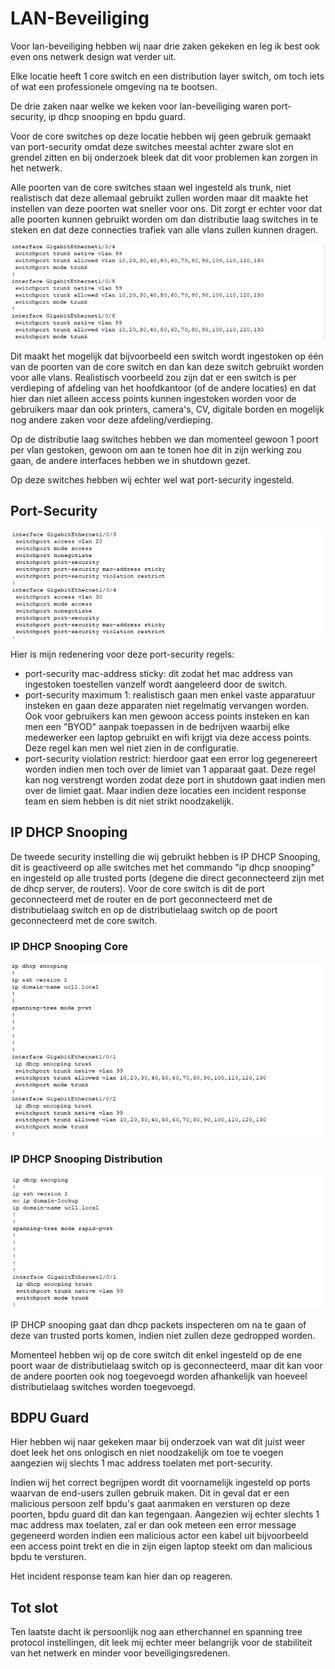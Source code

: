 # LAN-Beveiliging

Voor lan-beveiliging hebben wij naar drie zaken gekeken en leg ik best ook even ons netwerk design wat verder uit.

Elke locatie heeft 1 core switch en een distribution layer switch, om toch iets of wat een professionele omgeving na te bootsen.

De drie zaken naar welke we keken voor lan-beveiliging waren port-security, ip dhcp snooping en bpdu guard.

Voor de core switches op deze locatie hebben wij geen gebruik gemaakt van port-security omdat deze switches meestal achter zware slot en grendel zitten en bij onderzoek bleek dat dit voor problemen kan zorgen in het netwerk.

Alle poorten van de core switches staan wel ingesteld als trunk, niet realistisch dat deze allemaal gebruikt zullen worden maar dit maakte het instellen van deze poorten wat sneller voor ons. Dit zorgt er echter voor dat alle poorten kunnen gebruikt worden om dan distributie laag switches in te steken en dat deze connecties trafiek van alle vlans zullen kunnen dragen.

![Trunk Ports on Core Switch](trunkportscoreswitchhq.png)


Dit maakt het mogelijk dat bijvoorbeeld een switch wordt ingestoken op één van de poorten van de core switch en dan kan deze switch gebruikt worden voor alle vlans. Realistisch voorbeeld zou zijn dat er een switch is per verdieping of afdeling van het hoofdkantoor (of de andere locaties) en dat hier dan niet alleen access points kunnen ingestoken worden voor de gebruikers maar dan ook printers, camera's, CV, digitale borden en mogelijk nog andere zaken voor deze afdeling/verdieping.

Op de distributie laag switches hebben we dan momenteel gewoon 1 poort per vlan gestoken, gewoon om aan te tonen hoe dit in zijn werking zou gaan, de andere interfaces hebben we in shutdown gezet.

Op deze switches hebben wij echter wel wat port-security ingesteld.

## Port-Security

![Port Security HQ](portsecurityhq.png)

Hier is mijn redenering voor deze port-security regels:
- port-security mac-address sticky: dit zodat het mac address van ingestoken toestellen vanzelf wordt aangeleerd door de switch.
- port-security maximum 1: realistisch gaan men enkel vaste apparatuur insteken en gaan deze apparaten niet regelmatig vervangen worden. Ook voor gebruikers kan men gewoon access points insteken en kan men een "BYOD" aanpak toepassen in de bedrijven waarbij elke medewerker een laptop gebruikt en wifi krijgt via deze access points. Deze regel kan men wel niet zien in de configuratie.
- port-security violation restrict: hierdoor gaat een error log gegenereert worden indien men toch over de limiet van 1 apparaat gaat. Deze regel kan nog verstrengt worden zodat deze port in shutdown gaat indien men over de limiet gaat. Maar indien deze locaties een incident response team en siem hebben is dit niet strikt noodzakelijk.

## IP DHCP Snooping

De tweede security instelling die wij gebruikt hebben is IP DHCP Snooping, dit is geactiveerd op alle switches met het commando "ip dhcp snooping" en ingesteld op alle trusted ports (degene die direct geconnecteerd zijn met de dhcp server, de routers). Voor de core switch is dit de port geconnecteerd met de router en de port geconnecteerd met de distributielaag switch en op de distributielaag switch op de poort geconnecteerd met de core switch.

### IP DHCP Snooping Core

![IP DHCP SNOOPING CORE](ipdhcpsnoopingcore.png)

### IP DHCP Snooping Distribution

![IP DHCP SNOOPING SWITCH](ipdhcpsnoopingswitch.png)

IP DHCP snooping gaat dan dhcp packets inspecteren om na te gaan of deze van trusted ports komen, indien niet zullen deze gedropped worden.

Momenteel hebben wij op de core switch dit enkel ingesteld op de ene poort waar de distributielaag switch op is geconnecteerd, maar dit kan voor de andere poorten ook nog toegevoegd worden afhankelijk van hoeveel distributielaag switches worden toegevoegd.

## BDPU Guard

Hier hebben wij naar gekeken maar bij onderzoek van wat dit juist weer doet leek het ons onlogisch en niet noodzakelijk om toe te voegen aangezien wij slechts 1 mac address toelaten met port-security.

Indien wij het correct begrijpen wordt dit voornamelijk ingesteld op ports waarvan de end-users zullen gebruik maken. Dit in geval dat er een malicious persoon zelf bpdu's gaat aanmaken en versturen op deze poorten, bpdu guard dit dan kan tegengaan. Aangezien wij echter slechts 1 mac address max toelaten, zal er dan ook meteen een error message gegeneerd worden indien een malicious actor een kabel uit bijvoorbeeld een access point trekt en die in zijn eigen laptop steekt om dan malicious bpdu te versturen.

Het incident response team kan hier dan op reageren.

## Tot slot

Ten laatste dacht ik persoonlijk nog aan etherchannel en spanning tree protocol instellingen, dit leek mij echter meer belangrijk voor de stabiliteit van het netwerk en minder voor beveiligingsredenen.
